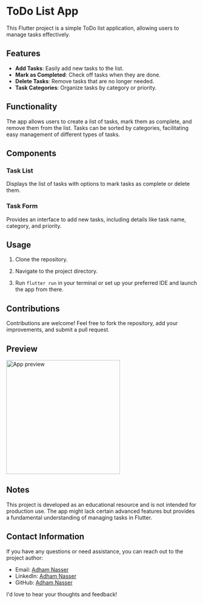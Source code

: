 # ToDo List App

This Flutter project is a simple ToDo list application, allowing users to manage tasks effectively.

## Features

- **Add Tasks**: Easily add new tasks to the list.
- **Mark as Completed**: Check off tasks when they are done.
- **Delete Tasks**: Remove tasks that are no longer needed.
- **Task Categories**: Organize tasks by category or priority.

## Functionality

The app allows users to create a list of tasks, mark them as complete, and remove them from the list. Tasks can be sorted by categories, facilitating easy management of different types of tasks.

## Components

### Task List

Displays the list of tasks with options to mark tasks as complete or delete them.

### Task Form

Provides an interface to add new tasks, including details like task name, category, and priority.

## Usage

1. Clone the repository.

2. Navigate to the project directory.

3. Run `flutter run` in your terminal or set up your preferred IDE and launch the app from there.

## Contributions

Contributions are welcome! Feel free to fork the repository, add your improvements, and submit a pull request.

## Preview

<img src="../screenshot/screenrec.gif" alt="App preview" width="300"/>

## Notes

This project is developed as an educational resource and is not intended for production use. The app might lack certain advanced features but provides a fundamental understanding of managing tasks in Flutter.

## Contact Information

If you have any questions or need assistance, you can reach out to the project author:

- Email: [Adham Nasser](mailto:adhamxiii22@gmail.com)
- LinkedIn: [Adham Nasser](https://www.linkedin.com/in/adhamxiii/)
- GitHub: [Adham Nasser](https://github.com/Adhamxiii)

I'd love to hear your thoughts and feedback!

